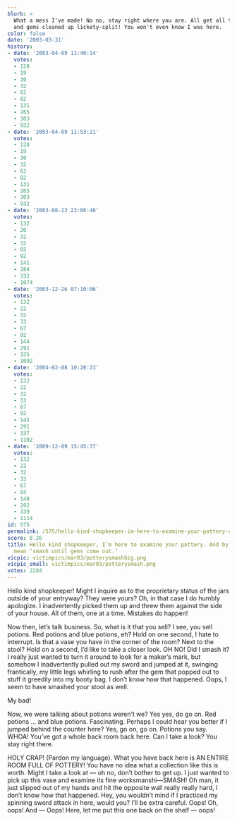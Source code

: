 ```yaml
---
blurb: >
  What a mess I've made! No no, stay right where you are. All get all these hearts
  and gems cleaned up lickety-split! You won't even know I was here.
color: false
date: '2003-03-31'
history:
- date: '2003-04-09 11:40:14'
  votes:
  - 128
  - 19
  - 30
  - 32
  - 62
  - 82
  - 131
  - 265
  - 303
  - 932
- date: '2003-04-09 11:53:21'
  votes:
  - 128
  - 19
  - 30
  - 32
  - 62
  - 82
  - 131
  - 265
  - 303
  - 932
- date: '2003-08-23 23:06:46'
  votes:
  - 132
  - 20
  - 32
  - 32
  - 65
  - 92
  - 141
  - 284
  - 332
  - 1074
- date: '2003-12-26 07:10:06'
  votes:
  - 132
  - 22
  - 32
  - 33
  - 67
  - 92
  - 144
  - 291
  - 335
  - 1092
- date: '2004-02-08 10:20:23'
  votes:
  - 132
  - 22
  - 32
  - 33
  - 67
  - 92
  - 145
  - 291
  - 337
  - 1102
- date: '2009-12-09 15:45:37'
  votes:
  - 132
  - 22
  - 32
  - 33
  - 67
  - 93
  - 148
  - 292
  - 339
  - 1114
id: 575
permalink: /575/hello-kind-shopkeeper-im-here-to-examine-your-pottery-and-by-examine-i-mean-smash-until-gems-come-out/
score: 8.26
title: Hello kind shopkeeper, I’m here to examine your pottery. And by ‘examine’ I
  mean ‘smash until gems come out.’
vicpic: victimpics/mar03/potterysmashbig.png
vicpic_small: victimpics/mar03/potterysmash.png
votes: 2284
---
```


Hello kind shopkeeper! Might I inquire as to the proprietary status of
the jars outside of your entryway? They were yours? Oh, in that case I
do humbly apologize. I inadvertently picked them up and threw them
against the side of your house. All of them, one at a time. Mistakes do
happen!

Now then, let’s talk business. So, what is it that you sell? I see, you
sell potions. Red potions and blue potions, eh? Hold on one second, I
hate to interrupt. Is that a vase you have in the corner of the room?
Next to the stool? Hold on a second, I’d like to take a closer look. OH
NO! Did I smash it? I really just wanted to turn it around to look for a
maker’s mark, but somehow I inadvertently pulled out my sword and jumped
at it, swinging frantically, my little legs whirling to rush after the
gem that popped out to stuff it greedily into my booty bag. I don’t know
how that happened. Oops, I seem to have smashed your stool as well.

My bad!

Now, we were talking about potions weren’t we? Yes yes, do go on. Red
potions ... and blue potions. Fascinating. Perhaps I could hear you
better if I jumped behind the counter here? Yes, go on, go on. Potions
you say. WHOA! You’ve got a whole back room back here. Can I take a
look? You stay right there.

HOLY CRAP! (Pardon my language). What you have back here is AN ENTIRE
ROOM FULL OF POTTERY! You have no idea what a collection like this is
worth. Might I take a look at — oh no, don’t bother to get up. I just
wanted to pick up this vase and examine its fine worksmanshi—SMASH! Oh
man, it just slipped out of my hands and hit the opposite wall really
really hard, I don’t know how that happened. Hey, you wouldn’t mind if I
practiced my spinning sword attack in here, would you? I’ll be extra
careful. Oops! Oh, oops! And — Oops! Here, let me put this one back on
the shelf — oops!